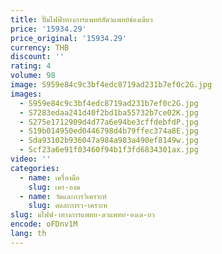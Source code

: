 ```yaml
---
title: ปั๊มไฟฟ้าทางการแพทย์สัตวแพทย์ช่องเดียว
price: '15934.29'
price_original: '15934.29'
currency: THB
discount: ''
rating: 4
volume: 98
image: S959e84c9c3bf4edc8719ad231b7ef0c2G.jpg
images:
  - S959e84c9c3bf4edc8719ad231b7ef0c2G.jpg
  - S7283edaa241d40f2bd1ba55732b7ce02K.jpg
  - S275e1712909d4d77a6e94be3cffdebfdP.jpg
  - S19b014950ed0446798d4b79ffec374a8E.jpg
  - Sda93102b936047a984a983a490ef8149w.jpg
  - Scf23a6e91f03460f94b1f3fd6834301ax.jpg
video: ''
categories:
  - name: เครื่องมือ
    slug: เคร-องม
  - name: วัดและการวิเคราะห์
    slug: ดและการว-เคราะห
slug: มไฟฟ-าทางการแพทย-ตวแพทย-องเด-ยว
encode: oFDnv1M
lang: th
---
```

  